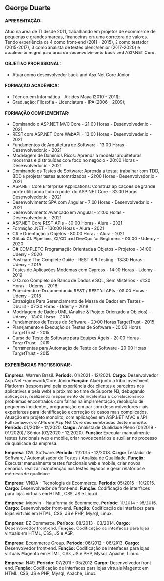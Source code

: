 ## George Duarte

#### APRESENTAÇÃO:
Atuo na área de TI desde 2011, trabalhando em projetos de ecommerce de pequenas e grandes marcas, financeiras em uma corretora de valores. Tendo experiência de 4 como front-end (2011 - 2015),  2 como testador (2015-2017),  3 como analista de testes pleno/sênior (2017-2020) e atualmente migrei para área de desenvolvimento back-end ASP.NET Core.

#### OBJETIVO PROFISSIONAL:
- Atuar como desenvolvedor back-and Asp.Net Core Júnior.

#### FORMAÇÃO ACADÊMICA:
- Técnico em Informática - Alcides Maya (2010 - 2011);
- Graduação: Filosofia - Licenciatura - IPA (2006 - 2009);

#### FORMAÇÃO COMPLEMENTAR:
- Dominando o ASP.NET MVC Core - 21:00 Horas - Desenvolvedor.io - 2021
- REST com ASP.NET Core WebAPI - 13:00 Horas - Desenvolvedor.io - 2021
- Fundamentos de Arquitetura de Software - 13:00 Horas - Desenvolvedor.io - 2021
- Modelagem de Domínios Ricos: Aprenda a modelar arquiteturas modernas e distribuídas com foco no negócio - 20:00 Horas - Desenvolvedor.io - 2021
- Dominando os Testes de Software: Aprenda a testar, trabalhar com TDD, BDD e projetar testes automatizados - 21:00 Horas - Desenvolvedor.io - 2021
- ASP.NET Core Enterprise Applications: Construa aplicações de grande porte utilizando todo o poder do ASP.NET Core - 32:00 Horas Desenvolvedor.io - 2021
- Desenvolvimento SPA com Angular - 7:00 Horas - Desenvolvedor.io - 2021
- Desenvolvimento Avançado em Angular - 21:00 Horas - Desenvolvedor.io - 2021
- ASP.NET Core REST APIs - 80:00 Horas - Alura - 2021
- Formação .NET - 130:00 Horas - Alura - 2021
- C# e Orientação a Objetos - 80:00 Horas - Alura - 2021
- GitLab CI: Pipelines, CI/CD and DevOps for Beginners - 05:00 - Udemy - 2020
- C# COMPLETO Programação Orientada a Objetos + Projetos - 34:00 - Udemy - 2020
- Postman: The Complete Guide - REST API Testing - 13:30 Horas  - Udemy - 2019
- Testes de Aplicações Modernas com Cypress - 14:00 Horas - Udemy - 2019
- O Curso Completo de Banco de Dados e SQL, Sem Mistérios - 41:30 Horas - Udemy - 2018
- Entendendo e Documentando REST / RESTful APIs - 05:00 Horas  - Udemy - 2018
- Estratégias Para Gerenciamento de Massa de Dados em Testes + DbUnit - 07:30 Horas - Udemy - 2018
- Modelagem de Dados UML (Análise & Projeto Orientado a Objetos) - Udemy - 13:00 Horas - 2018
- Fundamentos de Testes de Software - 20:00 Horas TargetTrust - 2015
- Planejamento e Execução de Testes de Software - 20:00 Horas TargetTrust - 2015
- Curso de Teste de Software para Equipes Ágeis - 20:00 Horas - TargetTrust - 2015
- Ferramentas para Automação de Teste de Software - 20:00 Horas TargetTrust - 2015

#### EXPERIÊNCIAS PROFISSIONAIS:

**Empresa:** Warren Brasil.
**Período:** 01/2021 - 12/2021.
**Cargo:** Desenvolvedor Asp.Net Framework/Core Júnior
**Função:** Atuei junto a tribo Investment Platforms (responsável pela experiência dos clientes e parceiros nos aplicativos e pela web) e  próximo ao time de Suporte N3, debugando aplicações, realizando mapeamento de incidentes e correlacionando problemas encontrados com falhas na implementação, resolução de pequenos incidentes, programação em par com desenvolvedores mais experientes para identificação e correção de casos mais complicados. Atuação em projeto monolito, com aplicações em ASP.NET MVC e API Fulframework e APIs em Asp Net Core desmembradas deste monolito.
**Período:** 01/2019 - 12/2020.
**Cargo:** Analista de Qualidade Pleno (01/2019 - 01/2020)  / Sênior (02/2020 - 12/2020).
**Função:** Executar manualmente testes funcionais web e mobile, criar novos cenários e auxiliar no processo de qualidade da empresa.

**Empresa:** CWI Software. 
**Período:** 11/2015 - 12/2018.
**Cargo:** Testador de Software / Automatizador de Testes / Analista de Qualidade.
**Função:** Executar manualmente testes funcionais web e mobile, criar novos cenários, realizar manutenção nos testes legados e gerar relatórios e métricas de qualidade.

**Empresa:** VNDA - Tecnologia de Ecommerce.
**Período:** 05/2015 - 10/2015.
**Cargo:** Desenvolvedor de front-end.
**Função:** Codificação de interfaces para lojas virtuais em HTML, CSS, JS e Liquid.

**Empresa:** Moovin - Plataforma de Ecommerce.
**Período:** 11/2014 - 05/2015.
**Cargo:** Desenvolvedor front-end.
**Função:** Codificação de interfaces para lojas virtuais em HTML, CSS, JS e PHP, Mysql, Linux.

**Empresa:** EZ Commerce.
**Período:** 08/2013 - 03/2014.
**Cargo:** Desenvolvedor front-end.
**Função:** Codificação de interfaces para lojas virtuais em HTML, CSS, JS e ASP.

**Empresa:** Ecommerce Group.
**Período:** 06/2012 - 06/2013.
**Cargo:** Desenvolvedor front-end.
**Função:** Codificação de interfaces para lojas virtuais Magento em HTML, CSS, JS e PHP, Mysql, Apache, Linux.

**Empresa:** N49.
**Período:** 07/2011 - 05/2012.
**Cargo:** Desenvolvedor front-end.
**Função:** Codificação de interfaces para lojas virtuais Magento em HTML, CSS, JS e PHP, Mysql, Apache, Linux.
